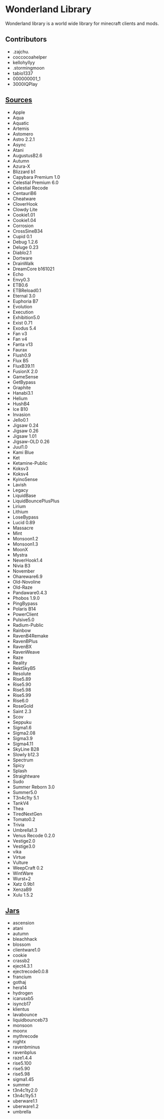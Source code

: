 # Wonderland Library
Wonderland library is a world wide library for minecraft clients and mods.

## Contributors
- .zajchu.
- coccocoahelper
- kellohyllyy
- .stormingmoon
- tabio1337
- 000000001_1
- 3000IQPlay

## [Sources](/sources)
- Apple
- Aqua
- Aquatic
- Artemis
- Astomero
- Astro 2.2.1
- Async
- Atani
- AugustusB2.6
- Autumn
- Azura-X
- Blizzard b1
- Capybara Premium 1.0
- Celestial Premium 6.0
- Celestial Recode
- CentauriB6
- Cheatware
- CloverHook
- Clowdy Lite
- Cookie1.01
- Cookie1.04
- Corrosion
- CrossSineB34
- Cupid 0.1
- Debug 1.2.6
- Deluge 0.23
- Diablo2.1
- Dortware
- DrainWalk
- DreamCore b161021
- Echo
- Envy0.3
- ETB0.6
- ETBReload0.1
- Eternal 3.0
- Euphoria B7
- Evolution
- Execution
- Exhibition5.0
- Exist 0.71
- Exodus 5.4
- Fan v3
- Fan v4
- Fanta v13
- Faurax
- Flush0.9
- Flux B5
- FluxB39.11
- FusionX 2.0
- GameSense
- GetBypass
- Graphite
- Hanabi3.1
- Helium
- HushB4
- Ice B10
- Invasion
- Jello0.1
- Jigsaw 0.24
- Jigsaw 0.26
- Jigsaw 1.01
- Jigsaw-OLD 0.26
- Juul1.0
- Kami Blue
- Ket
- Ketamine-Public
- Koksv3
- Koksv4
- KyinoSense
- Lavish
- Legacy
- LiquidBase
- LiquidBouncePlusPlus
- Lirium
- Lithium
- LoseBypass
- Lucid 0.89
- Massacre
- Mint
- Monsoon1.2
- Monsoon1.3
- MoonX
- Mystra
- NeverHook1.4
- Nivia B3
- November
- Ohareware6.9
- Old-Novoline
- Old-Raze
- Pandaware0.4.3
- Phobos 1.9.0
- PingBypass
- Polaris B14
- PowerClient
- Pulsive5.0
- Radium-Public
- Rainbow
- RavenB4Remake
- RavenBPlus
- RavenBX
- RavenWeave
- Raze
- Reality
- RektSkyB5
- Resolute
- Rise5.89
- Rise5.90
- Rise5.98
- Rise5.99
- Rise6.0
- RoseGold
- Saint 2.3
- Scov
- Seppuku
- Sigma1.6
- Sigma2.08
- Sigma3.9
- Sigma4.11
- SkyLine B28
- Slowly b12.3
- Spectrum
- Spicy
- Splash
- Straightware
- Sudo
- Summer Reborn 3.0
- Summer5.0
- T3n4c1ty 5.1
- TankV4
- Thea
- TiredNextGen
- Tomato0.2
- Trivia
- Umbrella1.3
- Venus Recode 0.2.0
- Vestige2.0
- Vestige3.0
- vika
- Virtue
- Vulture
- WeepCraft 0.2
- WintWare
- Wurst+2
- Xatz 0.9b1
- XenzaB9
- Xulu 1.5.2

## [Jars](/jars)
- ascension
- atani
- autumn
- bleachhack
- blossom
- clientware1.0
- cookie
- crassb2
- eject4.3.1
- ejectrecode0.0.8
- francium
- gothaj
- hera14
- hydrogen
- icarusxb5
- isyncb17
- klientus
- lavabounce
- liquidbounceb73
- monsoon
- moonx
- mythrecode
- nightx
- ravenbminus
- ravenbplus
- raze1.4.4
- rise5.100
- rise5.90
- rise5.98
- sigma1.45
- summer
- t3n4c1ty2.0
- t3n4c1ty5.1
- uberware1.1
- uberware1.2
- umbrella
